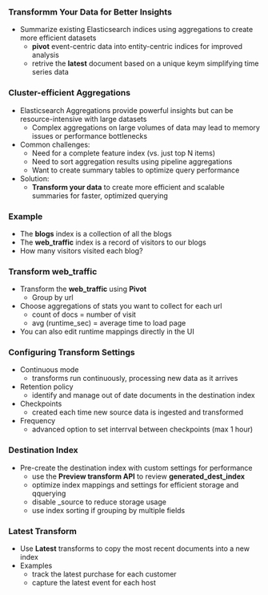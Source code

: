 ### Transformm Your Data for Better Insights

- Summarize existing Elasticsearch indices using aggregations to create more efficient datasets
  - **pivot** event-centric data into entity-centric indices for improved analysis
  - retrive the **latest** document based on a unique keym simplifying time series data

### Cluster-efficient Aggregations

- Elasticsearch Aggregations provide powerful insights but can be resource-intensive with large datasets
  - Complex aggregations on large volumes of data may lead to memory issues or performance bottlenecks
- Common challenges:
  - Need for a complete feature index (vs. just top N items)
  - Need to sort aggregation results using pipeline aggregations
  - Want to create summary tables to optimize query performance
- Solution:
  - **Transform your data** to create more efficient and scalable summaries for faster, optimized querying

### Example

- The **blogs** index is a collection of all the blogs
- The **web_traffic** index is a record of visitors to our blogs
- How many visitors visited each blog?

### Transform web_traffic

- Transform the **web_traffic** using **Pivot**
  - Group by url
- Choose aggregations of stats you want to collect for each url
  - count of docs = number of visit
  - avg (runtime_sec) = average time to load page
- You can also edit runtime mappings directly in the UI

### Configuring Transform Settings

- Continuous mode
  - transforms run continuously, processing new data as it arrives
- Retention policy
  - identify and manage out of date documents in the destination index
- Checkpoints
  - created each time new source data is ingested and transformed
- Frequency
  - advanced option to set interrval between checkpoints (max 1 hour)

### Destination Index

- Pre-create the destination index with custom settings for performance
  - use the **Preview transform API** to review **generated_dest_index**
  - optimize index mappings and settings for efficient storage and qquerying
  - disable _source to reduce storage usage
  - use index sorting if grouping by multiple fields

### Latest Transform

- Use **Latest** transforms to copy the most recent documents into a new index
- Examples
  - track the latest purchase for each customer
  - capture the latest event for each host
